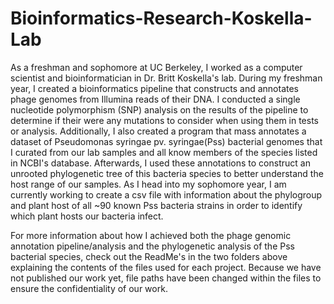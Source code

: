 # Bioinformatics-Research-Koskella-Lab
As a freshman and sophomore at UC Berkeley, I worked as a computer scientist and bioinformatician in Dr. Britt Koskella's lab. During my freshman year, I created a bioinformatics pipeline that constructs and annotates phage genomes from Illumina reads of their DNA. I conducted a single nucleotide polymorphism (SNP) analysis on the results of the pipeline to determine if their were any mutations to consider when using them in tests or analysis. Additionally, I also created a program that mass annotates a dataset of Pseudomonas syringae pv. syringae(Pss) bacterial genomes that I curated from our lab samples and all know members of the species listed in NCBI's database. Afterwards, I used these annotations to construct an unrooted phylogenetic tree of this bacteria species to better understand the host range of our samples. As I head into my sophomore year, I am currently working to create a csv file with information about the phylogroup and plant host of all ~90 known Pss bacteria strains in order to identify which plant hosts our bacteria infect. 

For more information about how I achieved both the phage genomic annotation pipeline/analysis and the phylogenetic analysis of the Pss bacterial species, check out the ReadMe's in the two folders above explaining the contents of the files used for each project. Because we have not published our work yet, file paths have been changed within the files to ensure the confidentiality of our work. 
